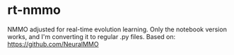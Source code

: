 # rt-nmmo
NMMO adjusted for real-time evolution learning.
Only the notebook version works, and I'm converting it to regular .py files.
Based on: https://github.com/NeuralMMO
